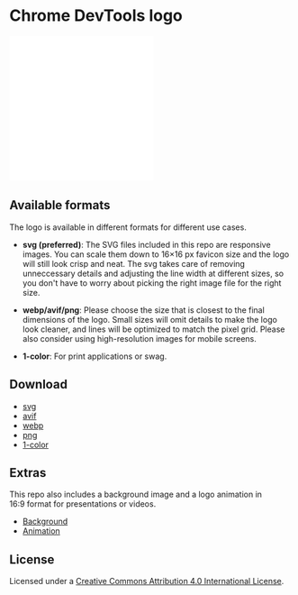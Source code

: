 # Chrome DevTools logo

<img src="https://github.com/ChromeDevTools/devtools-logo/blob/master/logos/svg/chrome-devtools-square.svg" width="256" height="256" alt="DevTools logo">

## Available formats

The logo is available in different formats for different use cases.

* **svg (preferred)**: The SVG files included in this repo are responsive images. You can scale them down to 16×16&nbsp;px favicon size and the logo will still look crisp and neat. The svg takes care of removing unneccessary details and adjusting the line width at different sizes, so you don't have to worry about picking the right image file for the right size.

* **webp/avif/png**: Please choose the size that is closest to the final dimensions of the logo. Small sizes will omit details to make the logo look cleaner, and lines will be optimized to match the pixel grid. Please also consider using high-resolution images for mobile screens.

* **1-color**: For print applications or swag.

## Download

* [svg](https://github.com/ChromeDevTools/devtools-logo/blob/master/logos/svg)
* [avif](https://github.com/ChromeDevTools/devtools-logo/blob/master/logos/avif)
* [webp](https://github.com/ChromeDevTools/devtools-logo/blob/master/logos/webp)
* [png](https://github.com/ChromeDevTools/devtools-logo/blob/master/logos/png)
* [1-color](https://github.com/ChromeDevTools/devtools-logo/blob/master/logos/1-color)

## Extras

This repo also includes a background image and a logo animation in 16:9&nbsp;format for presentations or videos.

* [Background](https://github.com/ChromeDevTools/devtools-logo/blob/master/background)
* [Animation](https://github.com/ChromeDevTools/devtools-logo/blob/master/animation)

## License

Licensed under a [Creative Commons Attribution 4.0 International License](https://creativecommons.org/licenses/by/4.0/).
